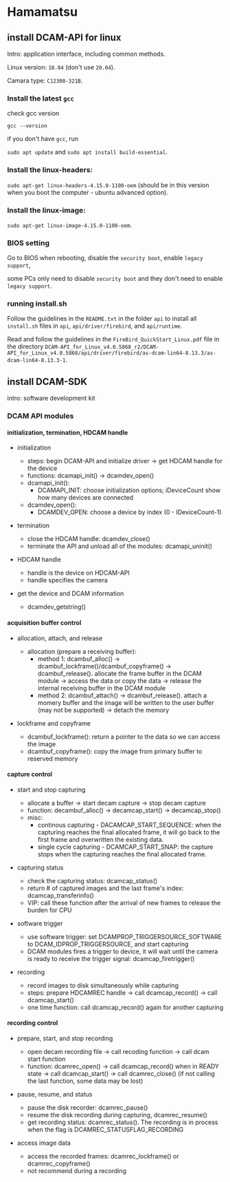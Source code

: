 # Hamamatsu

## install DCAM-API for linux 

Intro: application interface, including common methods.

Linux version: `18.04` (don't use `20.04`).

Camara type: `C12300-321B`.

### Install the latest `gcc`

check gcc version

```
gcc --version
```

if you don't have `gcc`, run

  `sudo apt update` and `sudo apt install build-essential`.

### Install the linux-headers: 

  `sudo apt-get linux-headers-4.15.0-1100-oem` (should be in this version when you boot the computer - ubuntu advanced option).
  
### Install the linux-image:
  
  `sudo apt-get linux-image-4.15.0-1100-oem`.

### BIOS setting

Go to BIOS when rebooting, disable the `security boot`, enable `legacy support`, 

some PCs only need to disable `security boot` and they don't need to enable `legacy support`.

### running install.sh

Follow the guidelines in the `README.txt` in the folder `api` to install all `install.sh` files in `api`, `api/driver/firebird`, and `api/runtime`.

Read and follow the guidelines in the `FireBird_QuickStart_Linux.pdf` file in the directory `DCAM-API_for_Linux_v4.0.5868_r2/DCAM-API_for_Linux_v4.0.5868/api/driver/firebird/as-dcam-lin64-8.13.3/as-dcam-lin64-8.13.3-1`.

## install DCAM-SDK

intro: software development kit

### DCAM API modules

#### initialization, termination, HDCAM handle

- initialization
  - steps: begin DCAM-API and initialize driver -> get HDCAM handle for the device 
  - functions: dcamapi_init() -> dcamdev_open()
  - dcamapi_init(): 
    - DCAMAPI_INIT: choose initialization options; iDeviceCount show how many devices are connected
  - dcamdev_open():
    - DCAMDEV_OPEN: choose a device by index (0 - IDeviceCount-1)

- termination
  - close the HDCAM handle: dcamdev_close()
  - terminate the API and unload all of the modules: dcamapi_uninit()

- HDCAM handle
  - handle is the device on HDCAM-API
  - handle specifies the camera

- get the device and DCAM information 
  - dcamdev_getstring()

#### acquisition buffer control

- allocation, attach, and release
  - allocation (prepare a receiving buffer):
      - method 1: dcambuf_alloc() -> dcambuf_lockframe()/dcambuf_copyframe() -> dcambuf_release(). allocate the frame buffer in the DCAM module -> access the data or copy the data -> release the internal receiving buffer in the DCAM module
      - method 2: dcambuf_attach() -> dcambuf_release(). attach a momery buffer and the image will be written to the user buffer (may not be supported) -> detach the memory

- lockframe and copyframe
  - dcambuf_lockframe(): return a pointer to the data so we can access the image
  - dcambuf_copyframe(): copy the image from primary buffer to reserved memory 

#### capture control

- start and stop capturing
  - allocate a buffer -> start decam capture -> stop decam capture
  - function: decambuf_alloc() -> decamcap_start() -> decamcap_stop()
  - misc: 
    - continous capturing - DACAMCAP_START_SEQUENCE: when the capturing reaches the final allocated frame, it will go back to the first frame and overwritten the existing data.
    - single cycle capturing - DCAMCAP_START_SNAP: the capture stops when the capturing reaches the final allocated frame.

- capturing status
  - check the capturing status: dcamcap_status()
  - return # of captured images and the last frame's index: dcamcap_transferinfo()
  - VIP: call these function after the arrival of new frames to release the burden for CPU
  
- software trigger
  - use software trigger: set DCAMPROP_TRIGGERSOURCE_SOFTWARE to DCAM_IDPROP_TRIGGERSOURCE, and start capturing
  - DCAM modules fires a trigger to device, it will wait until the camera is ready to receive the trigger signal: dcamcap_firetrigger()
  
- recording
  - record images to disk simultaneously while capturing
  - steps: prepare HDCAMREC handle -> call dcamcap_record() -> call dcamcap_start()
  - one time function: call dcamcap_record() again for another capturing
  
#### recording control

- prepare, start, and stop recording
  - open decam recording file -> call recoding function -> call dcam start function 
  - function: dcamrec_open() -> call dcamcap_record() when in READY state -> call dcamcap_start() -> call dcamrec_close() (if not calling the last function, some data may be lost)

- pause, resume, and status
  - pause the disk recorder: dcamrec_pause()
  - resume the disk recording during capturing, dcamrec_resume()
  - get recording status: dcamrec_status(). The recording is in process when the flag is DCAMREC_STATUSFLAG_RECORDING

- access image data
  - access the recorded frames: dcamrec_lockframe() or dcamrec_copyframe()
  - not recommend during a recording

